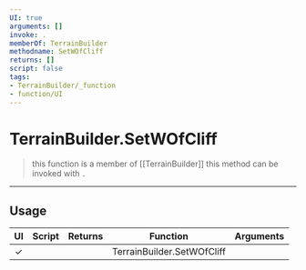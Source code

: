 ```yaml
---
UI: true
arguments: []
invoke: .
memberOf: TerrainBuilder
methodname: SetWOfCliff
returns: []
script: false
tags:
- TerrainBuilder/_function
- function/UI
---
```

# TerrainBuilder.SetWOfCliff
> this function is a member of [[TerrainBuilder]]
> this method can be invoked with `.`
-----
## Usage
|  UI | Script | Returns | Function | Arguments |
|:---:|:------:|-------:|:--------:|:---------|
|✓| ||TerrainBuilder.SetWOfCliff||

